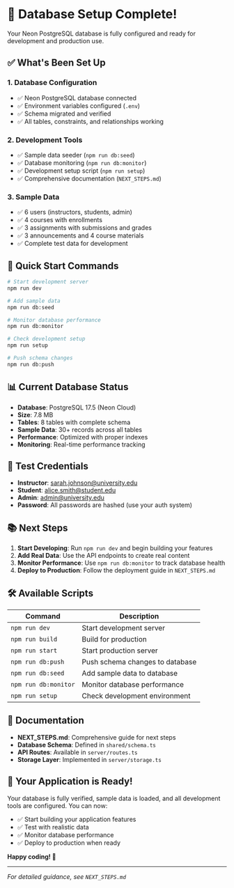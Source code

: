 # 🎉 Database Setup Complete!

Your Neon PostgreSQL database is fully configured and ready for development and production use.

## ✅ What's Been Set Up

### 1. **Database Configuration**
- ✅ Neon PostgreSQL database connected
- ✅ Environment variables configured (`.env`)
- ✅ Schema migrated and verified
- ✅ All tables, constraints, and relationships working

### 2. **Development Tools**
- ✅ Sample data seeder (`npm run db:seed`)
- ✅ Database monitoring (`npm run db:monitor`)
- ✅ Development setup script (`npm run setup`)
- ✅ Comprehensive documentation (`NEXT_STEPS.md`)

### 3. **Sample Data**
- ✅ 6 users (instructors, students, admin)
- ✅ 4 courses with enrollments
- ✅ 3 assignments with submissions and grades
- ✅ 3 announcements and 4 course materials
- ✅ Complete test data for development

## 🚀 Quick Start Commands

```bash
# Start development server
npm run dev

# Add sample data
npm run db:seed

# Monitor database performance
npm run db:monitor

# Check development setup
npm run setup

# Push schema changes
npm run db:push
```

## 📊 Current Database Status

- **Database**: PostgreSQL 17.5 (Neon Cloud)
- **Size**: 7.8 MB
- **Tables**: 8 tables with complete schema
- **Sample Data**: 30+ records across all tables
- **Performance**: Optimized with proper indexes
- **Monitoring**: Real-time performance tracking

## 🔑 Test Credentials

- **Instructor**: sarah.johnson@university.edu
- **Student**: alice.smith@student.edu
- **Admin**: admin@university.edu
- **Password**: All passwords are hashed (use your auth system)

## 📚 Next Steps

1. **Start Developing**: Run `npm run dev` and begin building your features
2. **Add Real Data**: Use the API endpoints to create real content
3. **Monitor Performance**: Use `npm run db:monitor` to track database health
4. **Deploy to Production**: Follow the deployment guide in `NEXT_STEPS.md`

## 🛠️ Available Scripts

| Command | Description |
|---------|-------------|
| `npm run dev` | Start development server |
| `npm run build` | Build for production |
| `npm run start` | Start production server |
| `npm run db:push` | Push schema changes to database |
| `npm run db:seed` | Add sample data to database |
| `npm run db:monitor` | Monitor database performance |
| `npm run setup` | Check development environment |

## 📖 Documentation

- **NEXT_STEPS.md**: Comprehensive guide for next steps
- **Database Schema**: Defined in `shared/schema.ts`
- **API Routes**: Available in `server/routes.ts`
- **Storage Layer**: Implemented in `server/storage.ts`

## 🎯 Your Application is Ready!

Your database is fully verified, sample data is loaded, and all development tools are configured. You can now:

- ✅ Start building your application features
- ✅ Test with realistic data
- ✅ Monitor database performance
- ✅ Deploy to production when ready

**Happy coding! 🚀**

---

*For detailed guidance, see `NEXT_STEPS.md`*
